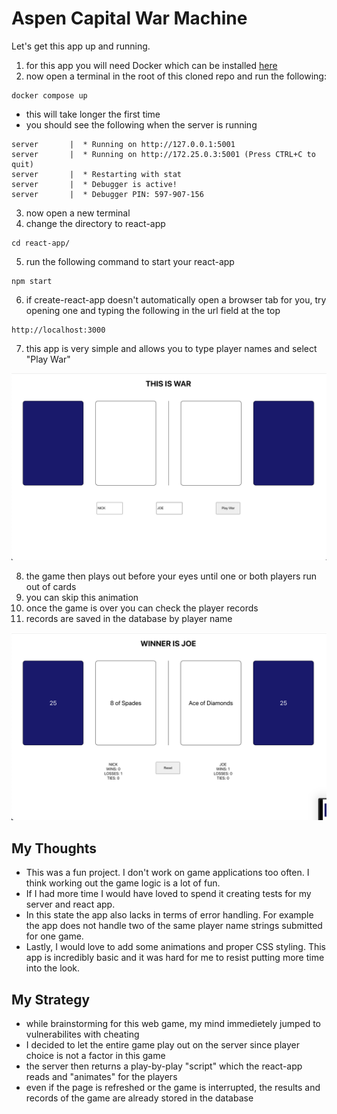 # Aspen Capital War Machine

Let's get this app up and running.

1. for this app you will need Docker which can be installed [here](https://docs.docker.com/engine/install/)
2. now open a terminal in the root of this cloned repo and run the following:
```
docker compose up
```
* this will take longer the first time
* you should see the following when the server is running
```
server       |  * Running on http://127.0.0.1:5001
server       |  * Running on http://172.25.0.3:5001 (Press CTRL+C to quit)
server       |  * Restarting with stat
server       |  * Debugger is active!
server       |  * Debugger PIN: 597-907-156
```
3. now open a new terminal
4. change the directory to react-app
```
cd react-app/
```
5. run the following command to start your react-app
```
npm start
```
6. if create-react-app doesn't automatically open a browser tab for you, try opening one and typing the following in the url field at the top
```
http://localhost:3000
```
7. this app is very simple and allows you to type player names and select "Play War"

![war player entry](war_screenshot_player_entry.png "War Player Entry")

8. the game then plays out before your eyes until one or both players run out of cards
9. you can skip this animation
10. once the game is over you can check the player records
11. records are saved in the database by player name

![war player records](war_screenshot_records.png "War Player Records")

## My Thoughts
- This was a fun project. I don't work on game applications too often. I think working out the game logic is a lot of fun.
- If I had more time I would have loved to spend it creating tests for my server and react app.
- In this state the app also lacks in terms of error handling. For example the app does not handle two of the same player name strings submitted for one game.
- Lastly, I would love to add some animations and proper CSS styling. This app is incredibly basic and it was hard for me to resist putting more time into the look.

## My Strategy
- while brainstorming for this web game, my mind immedietely jumped to vulnerabilites with cheating
- I decided to let the entire game play out on the server since player choice is not a factor in this game
- the server then returns a play-by-play "script" which the react-app reads and "animates" for the players
- even if the page is refreshed or the game is interrupted, the results and records of the game are already stored in the database
